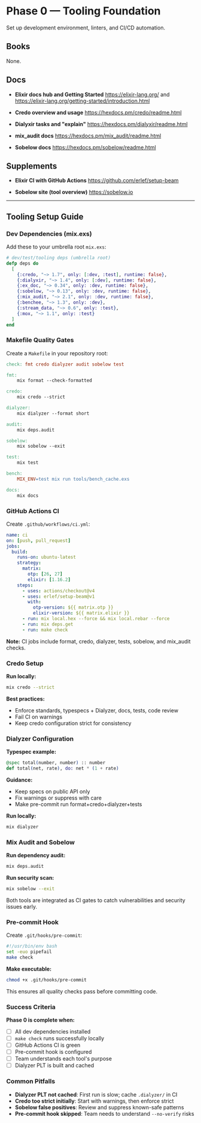 # Phase 0 — Tooling Foundation

Set up development environment, linters, and CI/CD automation.

## Books
None.

## Docs
- **Elixir docs hub and Getting Started**
  https://elixir-lang.org/ and https://elixir-lang.org/getting-started/introduction.html

- **Credo overview and usage**
  https://hexdocs.pm/credo/readme.html

- **Dialyxir tasks and "explain"**
  https://hexdocs.pm/dialyxir/readme.html

- **mix_audit docs**
  https://hexdocs.pm/mix_audit/readme.html

- **Sobelow docs**
  https://hexdocs.pm/sobelow/readme.html

## Supplements
- **Elixir CI with GitHub Actions**
  https://github.com/erlef/setup-beam

- **Sobelow site (tool overview)**
  https://sobelow.io

---

## Tooling Setup Guide

### Dev Dependencies (mix.exs)

Add these to your umbrella root `mix.exs`:

```elixir
# dev/test/tooling deps (umbrella root)
defp deps do
  [
    {:credo, "~> 1.7", only: [:dev, :test], runtime: false},
    {:dialyxir, "~> 1.4", only: [:dev], runtime: false},
    {:ex_doc, "~> 0.34", only: :dev, runtime: false},
    {:sobelow, "~> 0.13", only: :dev, runtime: false},
    {:mix_audit, "~> 2.1", only: :dev, runtime: false},
    {:benchee, "~> 1.3", only: :dev},
    {:stream_data, "~> 0.6", only: :test},
    {:mox, "~> 1.1", only: :test}
  ]
end
```

### Makefile Quality Gates

Create a `Makefile` in your repository root:

```makefile
check: fmt credo dialyzer audit sobelow test

fmt:
	mix format --check-formatted

credo:
	mix credo --strict

dialyzer:
	mix dialyzer --format short

audit:
	mix deps.audit

sobelow:
	mix sobelow --exit

test:
	mix test

bench:
	MIX_ENV=test mix run tools/bench_cache.exs

docs:
	mix docs
```

### GitHub Actions CI

Create `.github/workflows/ci.yml`:

```yaml
name: ci
on: [push, pull_request]
jobs:
  build:
    runs-on: ubuntu-latest
    strategy:
      matrix:
        otp: [26, 27]
        elixir: [1.16.2]
    steps:
      - uses: actions/checkout@v4
      - uses: erlef/setup-beam@v1
        with:
          otp-version: ${{ matrix.otp }}
          elixir-version: ${{ matrix.elixir }}
      - run: mix local.hex --force && mix local.rebar --force
      - run: mix deps.get
      - run: make check
```

**Note:** CI jobs include format, credo, dialyzer, tests, sobelow, and mix_audit checks.

### Credo Setup

**Run locally:**
```bash
mix credo --strict
```

**Best practices:**
- Enforce standards, typespecs + Dialyzer, docs, tests, code review
- Fail CI on warnings
- Keep credo configuration strict for consistency

### Dialyzer Configuration

**Typespec example:**
```elixir
@spec total(number, number) :: number
def total(net, rate), do: net * (1 + rate)
```

**Guidance:**
- Keep specs on public API only
- Fix warnings or suppress with care
- Make pre-commit run format+credo+dialyzer+tests

**Run locally:**
```bash
mix dialyzer
```

### Mix Audit and Sobelow

**Run dependency audit:**
```bash
mix deps.audit
```

**Run security scan:**
```bash
mix sobelow --exit
```

Both tools are integrated as CI gates to catch vulnerabilities and security issues early.

### Pre-commit Hook

Create `.git/hooks/pre-commit`:

```bash
#!/usr/bin/env bash
set -euo pipefail
make check
```

**Make executable:**
```bash
chmod +x .git/hooks/pre-commit
```

This ensures all quality checks pass before committing code.

### Success Criteria

**Phase 0 is complete when:**
- [ ] All dev dependencies installed
- [ ] `make check` runs successfully locally
- [ ] GitHub Actions CI is green
- [ ] Pre-commit hook is configured
- [ ] Team understands each tool's purpose
- [ ] Dialyzer PLT is built and cached

### Common Pitfalls

- **Dialyzer PLT not cached**: First run is slow; cache `.dialyzer/` in CI
- **Credo too strict initially**: Start with warnings, then enforce strict
- **Sobelow false positives**: Review and suppress known-safe patterns
- **Pre-commit hook skipped**: Team needs to understand `--no-verify` risks